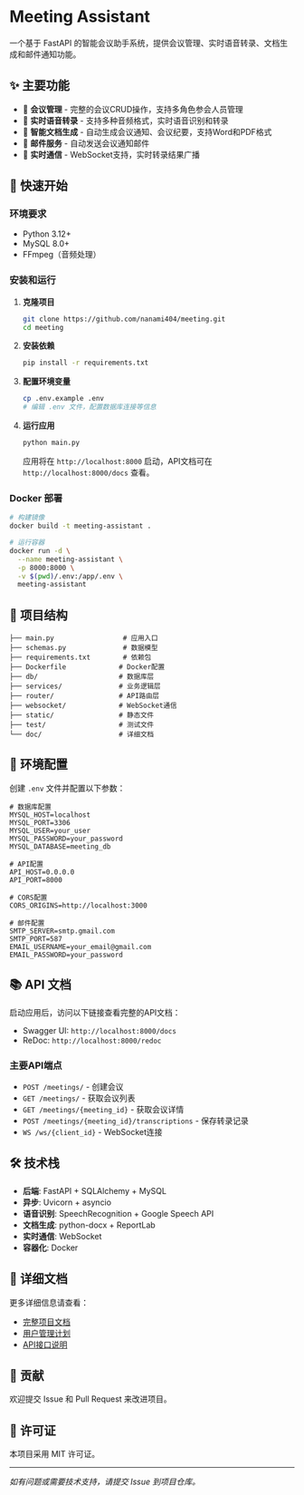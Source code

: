# Meeting Assistant

一个基于 FastAPI 的智能会议助手系统，提供会议管理、实时语音转录、文档生成和邮件通知功能。

## ✨ 主要功能

- 🎯 **会议管理** - 完整的会议CRUD操作，支持多角色参会人员管理
- 🎤 **实时语音转录** - 支持多种音频格式，实时语音识别和转录
- 📄 **智能文档生成** - 自动生成会议通知、会议纪要，支持Word和PDF格式
- 📧 **邮件服务** - 自动发送会议通知邮件
- 🔌 **实时通信** - WebSocket支持，实时转录结果广播

## 🚀 快速开始

### 环境要求

- Python 3.12+
- MySQL 8.0+
- FFmpeg（音频处理）

### 安装和运行

1. **克隆项目**
   ```bash
   git clone https://github.com/nanami404/meeting.git
   cd meeting
   ```

2. **安装依赖**
   ```bash
   pip install -r requirements.txt
   ```

3. **配置环境变量**
   ```bash
   cp .env.example .env
   # 编辑 .env 文件，配置数据库连接等信息
   ```

4. **运行应用**
   ```bash
   python main.py
   ```

   应用将在 `http://localhost:8000` 启动，API文档可在 `http://localhost:8000/docs` 查看。

### Docker 部署

```bash
# 构建镜像
docker build -t meeting-assistant .

# 运行容器
docker run -d \
  --name meeting-assistant \
  -p 8000:8000 \
  -v $(pwd)/.env:/app/.env \
  meeting-assistant
```

## 📁 项目结构

```
├── main.py                 # 应用入口
├── schemas.py              # 数据模型
├── requirements.txt        # 依赖包
├── Dockerfile             # Docker配置
├── db/                    # 数据库层
├── services/              # 业务逻辑层
├── router/                # API路由层
├── websocket/             # WebSocket通信
├── static/                # 静态文件
├── test/                  # 测试文件
└── doc/                   # 详细文档
```

## 🔧 环境配置

创建 `.env` 文件并配置以下参数：

```env
# 数据库配置
MYSQL_HOST=localhost
MYSQL_PORT=3306
MYSQL_USER=your_user
MYSQL_PASSWORD=your_password
MYSQL_DATABASE=meeting_db

# API配置
API_HOST=0.0.0.0
API_PORT=8000

# CORS配置
CORS_ORIGINS=http://localhost:3000

# 邮件配置
SMTP_SERVER=smtp.gmail.com
SMTP_PORT=587
EMAIL_USERNAME=your_email@gmail.com
EMAIL_PASSWORD=your_password
```

## 📚 API 文档

启动应用后，访问以下链接查看完整的API文档：
- Swagger UI: `http://localhost:8000/docs`
- ReDoc: `http://localhost:8000/redoc`

### 主要API端点

- `POST /meetings/` - 创建会议
- `GET /meetings/` - 获取会议列表
- `GET /meetings/{meeting_id}` - 获取会议详情
- `POST /meetings/{meeting_id}/transcriptions` - 保存转录记录
- `WS /ws/{client_id}` - WebSocket连接

## 🛠️ 技术栈

- **后端**: FastAPI + SQLAlchemy + MySQL
- **异步**: Uvicorn + asyncio
- **语音识别**: SpeechRecognition + Google Speech API
- **文档生成**: python-docx + ReportLab
- **实时通信**: WebSocket
- **容器化**: Docker

## 📖 详细文档

更多详细信息请查看：
- [完整项目文档](./doc/README.md)
- [用户管理计划](./doc/USER_MANAGEMENT_MVP_PLAN.md)
- [API接口说明](http://localhost:8000/docs)

## 🤝 贡献

欢迎提交 Issue 和 Pull Request 来改进项目。

## 📄 许可证

本项目采用 MIT 许可证。

---

*如有问题或需要技术支持，请提交 Issue 到项目仓库。*